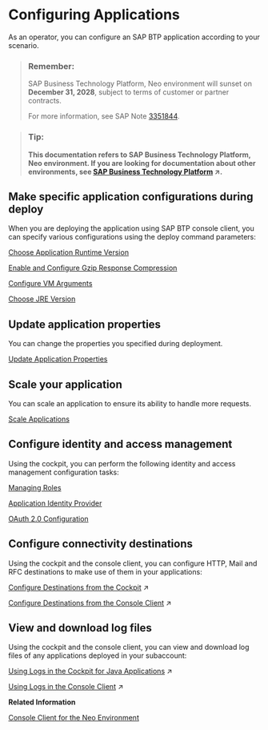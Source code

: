 <!-- loio54017f830b944a0e882a5243d23bfc30 -->

# Configuring Applications

As an operator, you can configure an SAP BTP application according to your scenario.



> ### Remember:  
> SAP Business Technology Platform, Neo environment will sunset on **December 31, 2028**, subject to terms of customer or partner contracts.
> 
> For more information, see SAP Note [3351844](https://me.sap.com/notes/3351844).

> ### Tip:  
> **This documentation refers to SAP Business Technology Platform, Neo environment. If you are looking for documentation about other environments, see [SAP Business Technology Platform](https://help.sap.com/viewer/65de2977205c403bbc107264b8eccf4b/Cloud/en-US/6a2c1ab5a31b4ed9a2ce17a5329e1dd8.html "SAP Business Technology Platform (SAP BTP) is an integrated offering comprised of four technology portfolios: database and data management, application development and integration, analytics, and intelligent technologies. The platform offers users the ability to turn data into business value, compose end-to-end business processes, and build and extend SAP applications quickly.") :arrow_upper_right:.**



## Make specific application configurations during deploy

When you are deploying the application using SAP BTP console client, you can specify various configurations using the deploy command parameters:

[Choose Application Runtime Version](choose-application-runtime-version-13afe5c.md)

[Enable and Configure Gzip Response Compression](enable-and-configure-gzip-response-compression-390594a.md)

[Configure VM Arguments](configure-vm-arguments-b82d392.md)

[Choose JRE Version](choose-jre-version-ee71c1a.md)



## Update application properties

You can change the properties you specified during deployment.

[Update Application Properties](update-application-properties-cadb1dd.md)



## Scale your application

You can scale an application to ensure its ability to handle more requests.

[Scale Applications](scale-applications-745781b.md)



## Configure identity and access management

Using the cockpit, you can perform the following identity and access management configuration tasks:

[Managing Roles](../60-security-neo/managing-roles-db8175b.md)

[Application Identity Provider](../60-security-neo/application-identity-provider-dc61853.md#loiodc618538d97610148155d97dcd123c24)

[OAuth 2.0 Configuration](../60-security-neo/oauth-2-0-configuration-7e658b3.md)



## Configure connectivity destinations

Using the cockpit and the console client, you can configure HTTP, Mail and RFC destinations to make use of them in your applications:

[Configure Destinations from the Cockpit](https://help.sap.com/viewer/b865ed651e414196b39f8922db2122c7/Cloud/en-US/60735ad11d8a488c83537cdcfb257135.html "") :arrow_upper_right:

[Configure Destinations from the Console Client](https://help.sap.com/viewer/b865ed651e414196b39f8922db2122c7/Cloud/en-US/e51558bbbb571014bfc89325eaf075c0.html "") :arrow_upper_right:



## View and download log files

Using the cockpit and the console client, you can view and download log files of any applications deployed in your subaccount:

[Using Logs in the Cockpit for Java Applications](https://help.sap.com/viewer/f88a032109f0429caea276fc6e3a95f9/Cloud/en-US/2555df65182c4b09a25e56fa3b57b0a8.html "You can view the logs and change the log settings of any Java application deployed in your subaccount. The cockpit provides the following types of logs for a Java application: default traces, HTTP access logs, garbage collection logs, and Java Connector (JCo) logs.") :arrow_upper_right:

[Using Logs in the Console Client](https://help.sap.com/viewer/f88a032109f0429caea276fc6e3a95f9/Cloud/en-US/e4fd83c5bb5710149b1e94f127f108e4.html "") :arrow_upper_right:

**Related Information**  


[Console Client for the Neo Environment](console-client-for-the-neo-environment-7613230.md)

 <?sap-ot O2O class="- topic/link " href="113c0f26cc7b42eab08fbfbf0af35438.xml" text="" desc="" xtrc="link:2" xtrf="file:/home/builder/src/dita-all/jjq1673438782153/loio9fe952ba277c471bbad80cd40548bb84_en-US/src/content/localization/en-us/54017f830b944a0e882a5243d23bfc30.xml" ?> 


